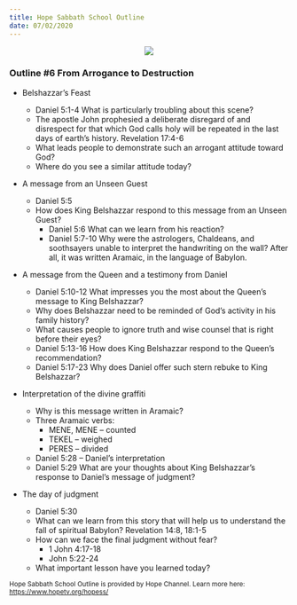 ```yaml
---
title: Hope Sabbath School Outline
date: 07/02/2020
---
```


<center><img src="https://sabbath-school.adventech.io/api/v1/images/misc/hope-ss-logo.jpg" /></center>

### Outline #6 From Arrogance to Destruction

*  Belshazzar’s Feast
	* Daniel 5:1-4 What is particularly troubling about this scene?
	* The apostle John prophesied a deliberate disregard of and disrespect for that which God calls holy will be repeated in the last days of earth’s history.  Revelation 17:4-6
	* What leads people to demonstrate such an arrogant attitude toward God?
	* Where do you see a similar attitude today?

*  A message from an Unseen Guest
	* Daniel 5:5
	* How does King Belshazzar respond to this message from an Unseen Guest?
		* Daniel 5:6 What can we learn from his reaction?
		* Daniel 5:7-10 Why were the astrologers, Chaldeans, and soothsayers unable to interpret the handwriting on the wall?  After all, it was written Aramaic, in the language of Babylon.

*  A message from the Queen and a testimony from Daniel
	* Daniel 5:10-12 What impresses you the most about the Queen’s message to King Belshazzar?
	* Why does Belshazzar need to be reminded of God’s activity in his family history?
	* What causes people to ignore truth and wise counsel that is right before their eyes?
	* Daniel 5:13-16 How does King Belshazzar respond to the Queen’s recommendation?
	* Daniel 5:17-23 Why does Daniel offer such stern rebuke to King Belshazzar?

*  Interpretation of the divine graffiti
	* Why is this message written in Aramaic?
	* Three Aramaic verbs:
		* MENE, MENE – counted
		* TEKEL – weighed
		* PERES – divided
	* Daniel 5:28 – Daniel’s interpretation
	* Daniel 5:29 What are your thoughts about King Belshazzar’s response to Daniel’s message of judgment?

*  The day of judgment
	* Daniel 5:30
	* What can we learn from this story that will help us to understand the fall of spiritual Babylon? Revelation 14:8, 18:1-5
	* How can we face the final judgment without fear?
		* 1 John 4:17-18
		* John 5:22-24
	* What important lesson have you learned today?


<small>Hope Sabbath School Outline is provided by Hope Channel. Learn more here: https://www.hopetv.org/hopess/</small>